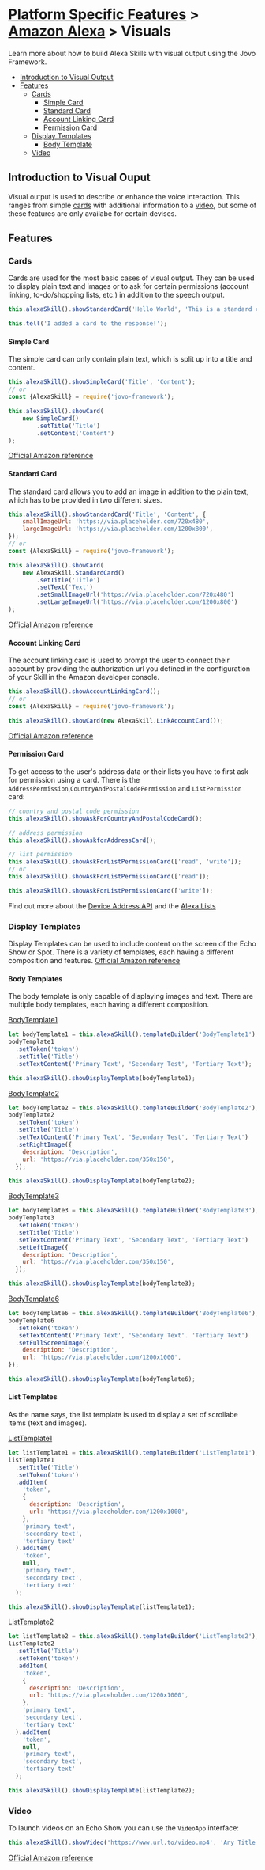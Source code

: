 # [Platform Specific Features](../) > [Amazon Alexa](./README.md) > Visuals
Learn more about how to build Alexa Skills with visual output using the Jovo Framework.

* [Introduction to Visual Output](#introduction-to-visual-output)
* [Features](#features)
  * [Cards](#cards)
    * [Simple Card](#simple-card)
    * [Standard Card](#standard-card)
    * [Account Linking Card](#account-linking-card)
    * [Permission Card](#permission-card)
  * [Display Templates](#display-templates)
    * [Body Template](#body-template)
  * [Video](#video)

## Introduction to Visual Ouput

Visual output is used to describe or enhance the voice interaction. This ranges from simple [cards](#cards) with additional information to a [video](#video), but some of these features are only availabe for certain devises.

## Features

### Cards

Cards are used for the most basic cases of visual output. They can be used to display plain text and images or to ask for certain permissions (account linking, to-do/shopping lists, etc.) in addition to the speech output.

```javascript
this.alexaSkill().showStandardCard('Hello World', 'This is a standard card');

this.tell('I added a card to the response!');
```

#### Simple Card

The simple card can only contain plain text, which is split up into a title and content.

```javascript
this.alexaSkill().showSimpleCard('Title', 'Content');
// or
const {AlexaSkill} = require('jovo-framework');

this.alexaSkill().showCard(
    new SimpleCard()
        .setTitle('Title')
        .setContent('Content')
);
```

[Official Amazon reference](https://developer.amazon.com/docs/custom-skills/include-a-card-in-your-skills-response.html#creating-a-basic-home-card-to-display-text)

#### Standard Card

The standard card allows you to add an image in addition to the plain text, which has to be provided in two different sizes.

```javascript
this.alexaSkill().showStandardCard('Title', 'Content', {
    smallImageUrl: 'https://via.placeholder.com/720x480',
    largeImageUrl: 'https://via.placeholder.com/1200x800',
});
// or
const {AlexaSkill} = require('jovo-framework');

this.alexaSkill().showCard(
    new AlexaSkill.StandardCard()
        .setTitle('Title')
        .setText('Text')
        .setSmallImageUrl('https://via.placeholder.com/720x480')
        .setLargeImageUrl('https://via.placeholder.com/1200x800')
);
```

[Official Amazon reference](https://developer.amazon.com/docs/custom-skills/include-a-card-in-your-skills-response.html#creating-a-home-card-to-display-text-and-an-image)

#### Account Linking Card

The account linking card is used to prompt the user to connect their account by providing the authorization url you defined in the configuration of your Skill in the Amazon developer console.

```javascript
this.alexaSkill().showAccountLinkingCard();
// or
const {AlexaSkill} = require('jovo-framework');

this.alexaSkill().showCard(new AlexaSkill.LinkAccountCard());
```

[Official Amazon reference](https://developer.amazon.com/docs/custom-skills/include-a-card-in-your-skills-response.html#defining-a-card-for-use-with-account-linking)

#### Permission Card

To get access to the user's address data or their lists you have to first ask for permission using a card. There is the `AddressPermission`,`CountryAndPostalCodePermission` and `ListPermission` card:
```javascript
// country and postal code permission
this.alexaSkill().showAskForCountryAndPostalCodeCard();

// address permission
this.alexaSkill().showAskforAddressCard();

// list permission
this.alexaSkill().showAskForListPermissionCard(['read', 'write']);
// or
this.alexaSkill().showAskForListPermissionCard(['read']);

this.alexaSkill().showAskForListPermissionCard(['write']);
```

Find out more about the [Device Address API](#https://developer.amazon.com/docs/custom-skills/device-address-api.html) and the [Alexa Lists](#https://developer.amazon.com/docs/custom-skills/access-the-alexa-shopping-and-to-do-lists.html)

### Display Templates

Display Templates can be used to include content on the screen of the Echo Show or Spot. There is a variety of templates, each having a different composition and features.
[Official Amazon reference](https://developer.amazon.com/docs/custom-skills/display-interface-reference.html) 

#### Body Templates

The body template is only capable of displaying images and text. There are multiple body templates, each having a different composition.

[BodyTemplate1](https://developer.amazon.com/docs/custom-skills/display-interface-reference.html#bodytemplate1-for-simple-text-and-image-views)
```javascript
let bodyTemplate1 = this.alexaSkill().templateBuilder('BodyTemplate1');
bodyTemplate1
  .setToken('token')
  .setTitle('Title')
  .setTextContent('Primary Text', 'Secondary Test', 'Tertiary Text');

this.alexaSkill().showDisplayTemplate(bodyTemplate1);
```

[BodyTemplate2](https://developer.amazon.com/docs/custom-skills/display-interface-reference.html#bodytemplate2-for-image-views-and-limited-centered-text)
```javascript
let bodyTemplate2 = this.alexaSkill().templateBuilder('BodyTemplate2');
bodyTemplate2
  .setToken('token')
  .setTitle('Title')
  .setTextContent('Primary Text', 'Secondary Test', 'Tertiary Text')
  .setRightImage({
    description: 'Description',
    url: 'https://via.placeholder.com/350x150',
  });

this.alexaSkill().showDisplayTemplate(bodyTemplate2);
```

[BodyTemplate3](https://developer.amazon.com/docs/custom-skills/display-interface-reference.html#bodytemplate3-for-image-views-and-limited-left-aligned-text)
```javascript
let bodyTemplate3 = this.alexaSkill().templateBuilder('BodyTemplate3');
bodyTemplate3
  .setToken('token')
  .setTitle('Title')
  .setTextContent('Primary Text', 'Secondary Text', 'Tertiary Text')
  .setLeftImage({
    description: 'Description',
    url: 'https://via.placeholder.com/350x150',
  });

this.alexaSkill().showDisplayTemplate(bodyTemplate3);
```

[BodyTemplate6](https://developer.amazon.com/docs/custom-skills/display-interface-reference.html#bodytemplate6-for-text-and-optional-background-image)
```javascript
let bodyTemplate6 = this.alexaSkill().templateBuilder('BodyTemplate6');
bodyTemplate6
  .setToken('token')
  .setTextContent('Primary Text', 'Secondary Text'. 'Tertiary Text')
  .setFullScreenImage({
    description: 'Description',
    url: 'https://via.placeholder.com/1200x1000',
});

this.alexaSkill().showDisplayTemplate(bodyTemplate6);
```

#### List Templates

As the name says, the list template is used to display a set of scrollabe items (text and images).

[ListTemplate1](https://developer.amazon.com/docs/custom-skills/display-interface-reference.html#listtemplate1-for-text-lists-and-optional-images)
```javascript
let listTemplate1 = this.alexaSkill().templateBuilder('ListTemplate1');
listTemplate1
  .setTitle('Title')
  .setToken('token')
  .addItem(
    'token',
    {
      description: 'Description',
      url: 'https://via.placeholder.com/1200x1000',
    },
    'primary text',
    'secondary text',
    'tertiary text'
  ).addItem(
    'token',
    null,
    'primary text',
    'secondary text',
    'tertiary text'
  );

this.alexaSkill().showDisplayTemplate(listTemplate1);
```

[ListTemplate2](https://developer.amazon.com/docs/custom-skills/display-interface-reference.html#listtemplate2-for-list-images-and-optional-text)
```javascript
let listTemplate2 = this.alexaSkill().templateBuilder('ListTemplate2');
listTemplate2
  .setTitle('Title')
  .setToken('token')
  .addItem(
    'token',
    {
      description: 'Description',
      url: 'https://via.placeholder.com/1200x1000',
    },
    'primary text',
    'secondary text',
    'tertiary text'
  ).addItem(
    'token',
    null,
    'primary text',
    'secondary text',
    'tertiary text'
  );

this.alexaSkill().showDisplayTemplate(listTemplate2);
```

### Video

To launch videos on an Echo Show you can use the `VideoApp` interface:
```javascript
this.alexaSkill().showVideo('https://www.url.to/video.mp4', 'Any Title', 'Any Subtitle');
```
[Official Amazon reference](#https://developer.amazon.com/docs/custom-skills/videoapp-interface-reference.html)